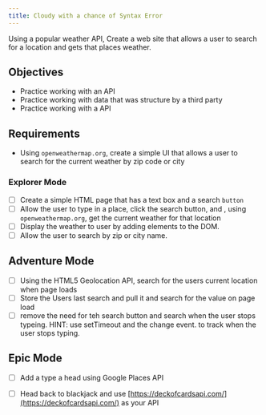 ```yaml
---
title: Cloudy with a chance of Syntax Error
---
```


Using a popular weather API, Create a web site that allows a user to search for a location and gets that places weather.

## Objectives

- Practice working with an API
- Practice working with data that was structure by a third party
- Practice working with a API

## Requirements

- Using `openweathermap.org`, create a simple UI that allows a user to search for the current weather by zip code or city

### Explorer Mode

- [ ] Create a simple HTML page that has a text box and a search `button`
- [ ] Allow the user to type in a place, click the search button, and , using `openweathermap.org`, get the current weather for that location
- [ ] Display the weather to user by adding elements to the DOM.
- [ ] Allow the user to search by zip or city name. 

## Adventure Mode

- [ ] Using the HTML5 Geolocation API, search for the users current location when page loads
- [ ] Store the Users last search and pull it and search for the value on page load
- [ ] remove the need for teh search button and search when the user stops typeing. HINT: use setTimeout and the change event. to track when the user stops typing.

## Epic Mode

- [ ] Add a type a head using Google Places API
- [ ] Head back to blackjack and use [https://deckofcardsapi.com/](https://deckofcardsapi.com/) as your API

